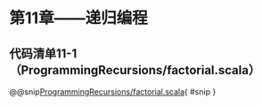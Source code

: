 # 第11章——递归编程

## 代码清单11-1（ProgrammingRecursions/factorial.scala）

@@snip[ProgrammingRecursions/factorial.scala](../../main/scala/chapter11/factorial.scala){ #snip }
